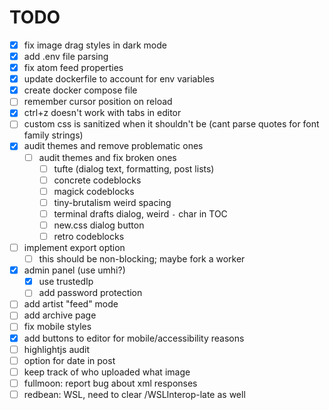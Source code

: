 # TODO

- [x] fix image drag styles in dark mode
- [x] add .env file parsing
- [x] fix atom feed properties
- [x] update dockerfile to account for env variables
- [x] create docker compose file
- [ ] remember cursor position on reload
- [x] ctrl+z doesn't work with tabs in editor
- [ ] custom css is sanitized when it shouldn't be (cant parse quotes for font family strings)
- [x] audit themes and remove problematic ones
  - [ ] audit themes and fix broken ones
    - [ ] tufte (dialog text, formatting, post lists)
    - [ ] concrete codeblocks
    - [ ] magick codeblocks
    - [ ] tiny-brutalism weird spacing
    - [ ] terminal drafts dialog, weird `-` char in TOC
    - [ ] new.css dialog button
    - [ ] retro codeblocks
- [ ] implement export option
  - [ ] this should be non-blocking; maybe fork a worker
- [x] admin panel (use umhi?)
  - [x] use trustedIp
  - [ ] add password protection
- [ ] add artist "feed" mode
- [ ] add archive page
- [ ] fix mobile styles
- [x] add buttons to editor for mobile/accessibility reasons
- [ ] highlightjs audit
- [ ] option for date in post
- [ ] keep track of who uploaded what image
- [ ] fullmoon: report bug about xml responses
- [ ] redbean: WSL, need to clear /WSLInterop-late as well 